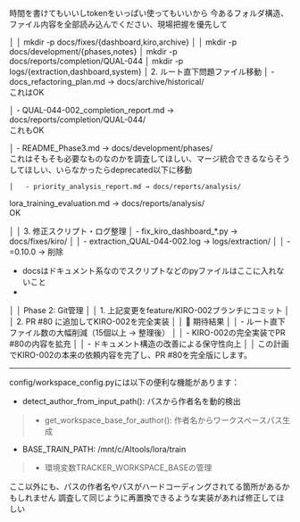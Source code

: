 時間を書けてもいいしtokenをいっぱい使ってもいいから
今あるフォルダ構造、ファイル内容を全部読み込んでください、現場把握を優先して

 

 │ │ mkdir -p docs/fixes/{dashboard,kiro,archive}                                                                           │ │ mkdir -p docs/development/{phases,notes}                                                                               │ mkdir -p docs/reports/completion/QUAL-044                                                                            │ mkdir -p logs/{extraction,dashboard,system}                                                                             │ 2. ルート直下問題ファイル移動                                                                                                    │   - docs_refactoring_plan.md → docs/archive/historical/   
 これはOK
 
 │   - QUAL-044-002_completion_report.md → docs/reports/completion/QUAL-044/           
 これもOK
 
  │   - README_Phase3.md → docs/development/phases/                                                          
  これはそもそも必要なものなのかを調査してほしい、マージ統合できるならそうしてほしい、いらなかったらdeprecated以下に移動
	
	│   - priority_analysis_report.md → docs/reports/analysis/              
lora_training_evaluation.md → docs/reports/analysis/       
OK




│ │ 3. 修正スクリプト・ログ整理                                                                                                       │   - fix_kiro_dashboard_*.py → docs/fixes/kiro/                                                                          │ │   - extraction_QUAL-044-002.log → logs/extraction/                                                        │ │   - =0.10.0 → 削除                

* docsはドキュメント系なのでスクリプトなどのpyファイルはここに入れないこと
* 


│ │ Phase 2: Git管理                                                                                                                     │ │ 1. 上記変更をfeature/KIRO-002ブランチにコミット                                                         │ │ 2. PR #80 に追加してKIRO-002を完全実装                                                                        │ │ 🎯 期待結果                                                                                                                             │ │ - ルート直下ファイル数の大幅削減（15個以上 → 整理後）                                              │ │ - KIRO-002の完全実装でPR #80の内容を拡充                                                                      │ │ - ドキュメント構造の改善による保守性向上                                                                      │ │ この計画でKIRO-002の本来の依頼内容を完了し、PR #80を完全版にします。


-----

>
  config/workspace_config.pyには以下の便利な機能があります：
  - detect_author_from_input_path(): パスから作者名を動的検出
>  - get_workspace_base_for_author(): 作者名からワークスペースパス生成
  - BASE_TRAIN_PATH: /mnt/c/AItools/lora/train
>  - 環境変数TRACKER_WORKSPACE_BASEの管理


ここ以外にも、パスの作者名やパスがハードコーディングされてる箇所があるかもしれません
調査して同じように再置換できるような実装があれば修正してほしい